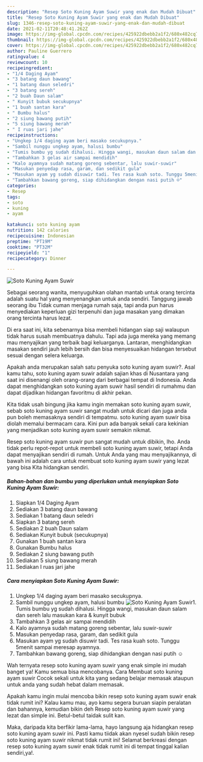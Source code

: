 ```yaml
---
description: "Resep Soto Kuning Ayam Suwir yang enak dan Mudah Dibuat"
title: "Resep Soto Kuning Ayam Suwir yang enak dan Mudah Dibuat"
slug: 1346-resep-soto-kuning-ayam-suwir-yang-enak-dan-mudah-dibuat
date: 2021-02-11T20:48:41.262Z
image: https://img-global.cpcdn.com/recipes/425922dbebb2a1f2/680x482cq70/soto-kuning-ayam-suwir-foto-resep-utama.jpg
thumbnail: https://img-global.cpcdn.com/recipes/425922dbebb2a1f2/680x482cq70/soto-kuning-ayam-suwir-foto-resep-utama.jpg
cover: https://img-global.cpcdn.com/recipes/425922dbebb2a1f2/680x482cq70/soto-kuning-ayam-suwir-foto-resep-utama.jpg
author: Pauline Guerrero
ratingvalue: 4
reviewcount: 10
recipeingredient:
- "1/4 Daging Ayam"
- "3 batang daun bawang"
- "1 batang daun seledri"
- "3 batang sereh"
- "2 buah Daun salam"
- " Kunyit bubuk secukupnya"
- "1 buah santan kara"
- " Bumbu halus"
- "2 siung bawang putih"
- "5 siung bawang merah"
- " I ruas jari jahe"
recipeinstructions:
- "Ungkep 1/4 daging ayam beri masako secukupnya."
- "Sambil nunggu ungkep ayam, halusi bumbu"
- "Tumis bumbu yg sudah dihalusi. Hingga wangi, masukan daun salam dan sereh lalu masukan kara &amp; kunyit bubuk"
- "Tambahkan 3 gelas air sampai mendidih"
- "Kalo ayamnya sudah matang goreng sebentar, lalu suwir-suwir"
- "Masukan penyedap rasa, garam, dan sedikit gula"
- "Masukan ayam yg sudah disuwir tadi. Tes rasa kuah soto. Tunggu 5menit sampai meresap ayamnya."
- "Tambahkan bawang goreng, siap dihidangkan dengan nasi putih ☺"
categories:
- Resep
tags:
- soto
- kuning
- ayam

katakunci: soto kuning ayam 
nutrition: 142 calories
recipecuisine: Indonesian
preptime: "PT19M"
cooktime: "PT32M"
recipeyield: "1"
recipecategory: Dinner

---
```



![Soto Kuning Ayam Suwir](https://img-global.cpcdn.com/recipes/425922dbebb2a1f2/680x482cq70/soto-kuning-ayam-suwir-foto-resep-utama.jpg)

Sebagai seorang wanita, menyuguhkan olahan mantab untuk orang tercinta adalah suatu hal yang menyenangkan untuk anda sendiri. Tanggung jawab seorang ibu Tidak cuman menjaga rumah saja, tapi anda pun harus menyediakan keperluan gizi terpenuhi dan juga masakan yang dimakan orang tercinta harus lezat.

Di era  saat ini, kita sebenarnya bisa membeli hidangan siap saji walaupun tidak harus susah membuatnya dahulu. Tapi ada juga mereka yang memang mau menyajikan yang terbaik bagi keluarganya. Lantaran, menghidangkan masakan sendiri jauh lebih bersih dan bisa menyesuaikan hidangan tersebut sesuai dengan selera keluarga. 



Apakah anda merupakan salah satu penyuka soto kuning ayam suwir?. Asal kamu tahu, soto kuning ayam suwir adalah sajian khas di Nusantara yang saat ini disenangi oleh orang-orang dari berbagai tempat di Indonesia. Anda dapat menghidangkan soto kuning ayam suwir hasil sendiri di rumahmu dan dapat dijadikan hidangan favoritmu di akhir pekan.

Kita tidak usah bingung jika kamu ingin memakan soto kuning ayam suwir, sebab soto kuning ayam suwir sangat mudah untuk dicari dan juga anda pun boleh memasaknya sendiri di tempatmu. soto kuning ayam suwir bisa diolah memalui bermacam cara. Kini pun ada banyak sekali cara kekinian yang menjadikan soto kuning ayam suwir semakin nikmat.

Resep soto kuning ayam suwir pun sangat mudah untuk dibikin, lho. Anda tidak perlu repot-repot untuk membeli soto kuning ayam suwir, tetapi Anda dapat menyajikan sendiri di rumah. Untuk Anda yang mau menyajikannya, di bawah ini adalah cara untuk membuat soto kuning ayam suwir yang lezat yang bisa Kita hidangkan sendiri.

<!--inarticleads1-->

##### Bahan-bahan dan bumbu yang diperlukan untuk menyiapkan Soto Kuning Ayam Suwir:

1. Siapkan 1/4 Daging Ayam
1. Sediakan 3 batang daun bawang
1. Sediakan 1 batang daun seledri
1. Siapkan 3 batang sereh
1. Sediakan 2 buah Daun salam
1. Sediakan  Kunyit bubuk (secukupnya)
1. Gunakan 1 buah santan kara
1. Gunakan  Bumbu halus
1. Sediakan 2 siung bawang putih
1. Sediakan 5 siung bawang merah
1. Sediakan  I ruas jari jahe




<!--inarticleads2-->

##### Cara menyiapkan Soto Kuning Ayam Suwir:

1. Ungkep 1/4 daging ayam beri masako secukupnya.
1. Sambil nunggu ungkep ayam, halusi bumbu
<img src="https://img-global.cpcdn.com/steps/b03e1122949dbf4d/160x128cq70/soto-kuning-ayam-suwir-langkah-memasak-2-foto.jpg" alt="Soto Kuning Ayam Suwir">1. Tumis bumbu yg sudah dihalusi. Hingga wangi, masukan daun salam dan sereh lalu masukan kara &amp; kunyit bubuk
1. Tambahkan 3 gelas air sampai mendidih
1. Kalo ayamnya sudah matang goreng sebentar, lalu suwir-suwir
1. Masukan penyedap rasa, garam, dan sedikit gula
1. Masukan ayam yg sudah disuwir tadi. Tes rasa kuah soto. Tunggu 5menit sampai meresap ayamnya.
1. Tambahkan bawang goreng, siap dihidangkan dengan nasi putih ☺




Wah ternyata resep soto kuning ayam suwir yang enak simple ini mudah banget ya! Kamu semua bisa mencobanya. Cara Membuat soto kuning ayam suwir Cocok sekali untuk kita yang sedang belajar memasak ataupun untuk anda yang sudah hebat dalam memasak.

Apakah kamu ingin mulai mencoba bikin resep soto kuning ayam suwir enak tidak rumit ini? Kalau kamu mau, ayo kamu segera buruan siapin peralatan dan bahannya, kemudian bikin deh Resep soto kuning ayam suwir yang lezat dan simple ini. Betul-betul taidak sulit kan. 

Maka, daripada kita berfikir lama-lama, hayo langsung aja hidangkan resep soto kuning ayam suwir ini. Pasti kamu tiidak akan nyesel sudah bikin resep soto kuning ayam suwir nikmat tidak rumit ini! Selamat berkreasi dengan resep soto kuning ayam suwir enak tidak rumit ini di tempat tinggal kalian sendiri,ya!.

